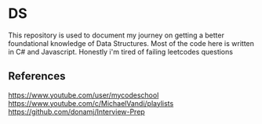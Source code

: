 # DS
This repository is used to document my journey on getting a better foundational knowledge of Data Structures. Most of the code here is written in C# and Javascript. Honestly i'm tired of failing leetcodes questions

## References

https://www.youtube.com/user/mycodeschool
https://www.youtube.com/c/MichaelVandi/playlists
https://github.com/donamj/Interview-Prep
